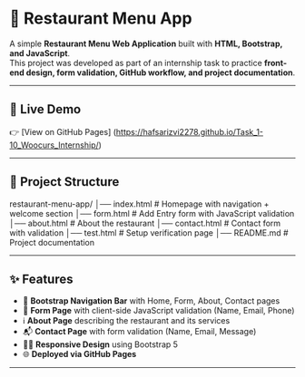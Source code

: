 # 🍴 Restaurant Menu App

A simple **Restaurant Menu Web Application** built with **HTML, Bootstrap, and JavaScript**.  
This project was developed as part of an internship task to practice **front-end design, form validation, GitHub workflow, and project documentation**.

---

## 🚀 Live Demo
👉 [View on GitHub Pages] (https://hafsarizvi2278.github.io/Task_1-10_Woocurs_Internship/)

---

## 📂 Project Structure
restaurant-menu-app/
│── index.html # Homepage with navigation + welcome section
│── form.html # Add Entry form with JavaScript validation
│── about.html # About the restaurant
│── contact.html # Contact form with validation
│── test.html # Setup verification page
│── README.md # Project documentation



---

## ✨ Features
- 📌 **Bootstrap Navigation Bar** with Home, Form, About, Contact pages  
- 📝 **Form Page** with client-side JavaScript validation (Name, Email, Phone)  
- ℹ️ **About Page** describing the restaurant and its services  
- 📬 **Contact Page** with form validation (Name, Email, Message)  
- 👩‍💻 **Responsive Design** using Bootstrap 5  
- 🌐 **Deployed via GitHub Pages**  

---

